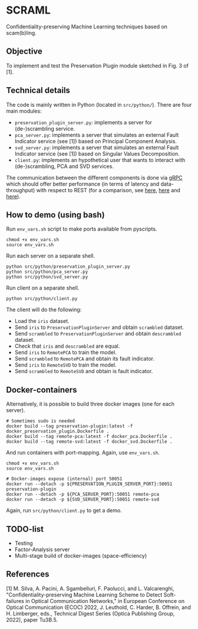 # SCRAML

Confidentiality-preserving Machine Learning techniques based on scam(b)ling.

## Objective

To implement and test the Preservation Plugin module sketched in Fig. 3 of [1].

## Technical details

The code is mainly written in Python (located in `src/python/`).
There are four main modules:
- `preservation_plugin_server.py`: implements a server for (de-)scrambling service.
- `pca_server.py`: implements a server that simulates an external Fault Indicator service (see [1]) based on Principal Component Analysis.
- `svd_server.py`: implements a server that simulates an external Fault Indicator service (see [1]) based on Singular Values Decomposition.
- `client.py`: implements an hypothetical user that wants to interact with (de-)scrambling, PCA and SVD services.

The communication between the different components is done via [gRPC](https://grpc.io/) which should offer better performance (in terms of latency and data-throughput)
with respect to REST (for a comparison, see [here](https://medium.com/sahibinden-technology/benchmarking-rest-vs-grpc-5d4b34360911), [here](https://dev.to/stevenpg/grpc-vs-rest-simple-performance-test-228m)
and [here](https://blog.dreamfactory.com/grpc-vs-rest-how-does-grpc-compare-with-traditional-rest-apis/#:~:text=%E2%80%9CgRPC%20is%20roughly%207%20times,HTTP%2F2%20by%20gRPC.%E2%80%9D)).



## How to demo (using bash)

Run `env_vars.sh` script to make ports available from pyscripts.
```console
chmod +x env_vars.sh
source env_vars.sh
```

Run each server on a separate shell.
```console
python src/python/preservation_plugin_server.py
python src/python/pca_server.py
python src/python/svd_server.py
```

Run client on a separate shell.
```console
python src/python/client.py
```

The client will do the following:
- Load the `iris` dataset.
- Send `iris` to `PreservationPluginServer` and obtain `scrambled` dataset.
- Send `scrambled` to `PreservationPluginServer` and obtain `descrambled` dataset.
- Check that `iris` and `descrambled` are equal.
- Send `iris` to `RemotePCA` to train the model.
- Send `scrambled` to `RemotePCA` and obtain its fault indicator.
- Send `iris` to `RemoteSVD` to train the model.
- Send `scrambled` to `RemoteSVD` and obtain is fault indicator.


## Docker-containers

Alternatively, it is possible to build three docker images (one for each server).
```console
# Sometimes sudo is needed
docker build --tag preservation-plugin:latest -f docker_preservation_plugin.Dockerfile .
docker build --tag remote-pca:latest -f docker_pca.Dockerfile .
docker build --tag remote-svd:latest -f docker_svd.Dockerfile .
```

And run containers with port-mapping. Again, use `env_vars.sh`.
```console
chmod +x env_vars.sh
source env_vars.sh

# Docker-images expose (internal) port 50051
docker run --detach -p ${PRESERVATION_PLUGIN_SERVER_PORT}:50051 preservation-plugin
docker run --detach -p ${PCA_SERVER_PORT}:50051 remote-pca
docker run --detach -p ${SVD_SERVER_PORT}:50051 remote-svd
```

Again, run `src/python/client.py` to get a demo.


## TODO-list

- Testing
- Factor-Analysis server
- Multi-stage build of docker-images (space-efficiency)

## References

[1] M. Silva, A. Pacini, A. Sgambelluri, F. Paolucci, and L. Valcarenghi, "Confidentiality-preserving Machine Learning Scheme to Detect Soft-failures in Optical Communication Networks," in European Conference on Optical Communication (ECOC) 2022, J. Leuthold, C. Harder, B. Offrein, and H. Limberger, eds., Technical Digest Series (Optica Publishing Group, 2022), paper Tu3B.5.
